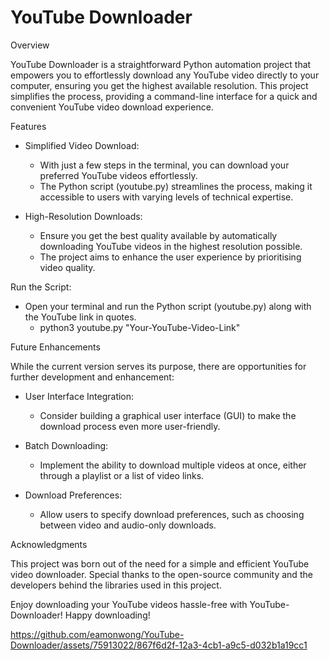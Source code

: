 # YouTube Downloader
Overview

YouTube Downloader is a straightforward Python automation project that empowers you to effortlessly download any YouTube video directly to your computer, ensuring you get the highest available resolution. This project simplifies the process, providing a command-line interface for a quick and convenient YouTube video download experience.

Features
- Simplified Video Download:
  - With just a few steps in the terminal, you can download your preferred YouTube videos effortlessly.
  - The Python script (youtube.py) streamlines the process, making it accessible to users with varying levels of technical expertise.

- High-Resolution Downloads:
  - Ensure you get the best quality available by automatically downloading YouTube videos in the highest resolution possible.
  - The project aims to enhance the user experience by prioritising video quality.

Run the Script:
- Open your terminal and run the Python script (youtube.py) along with the YouTube link in quotes.
  - python3 youtube.py "Your-YouTube-Video-Link"


Future Enhancements

While the current version serves its purpose, there are opportunities for further development and enhancement:

- User Interface Integration:
  - Consider building a graphical user interface (GUI) to make the download process even more user-friendly.

- Batch Downloading:
  - Implement the ability to download multiple videos at once, either through a playlist or a list of video links.

- Download Preferences:
  - Allow users to specify download preferences, such as choosing between video and audio-only downloads.


Acknowledgments

This project was born out of the need for a simple and efficient YouTube video downloader. Special thanks to the open-source community and the developers behind the libraries used in this project.

Enjoy downloading your YouTube videos hassle-free with YouTube-Downloader! Happy downloading!

https://github.com/eamonwong/YouTube-Downloader/assets/75913022/867f6d2f-12a3-4cb1-a9c5-d032b1a19cc1
